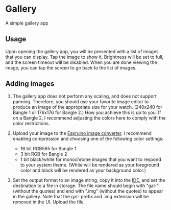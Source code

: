 # Gallery

A simple gallery app

## Usage

Upon opening the gallery app, you will be presented with a list of images that you can display. Tap the image to show it. Brightness will be set to full, and the screen timeout will be disabled. When you are done viewing the image, you can tap the screen to go back to the list of images.

## Adding images

1. The gallery app does not perform any scaling, and does not support panning. Therefore, you should use your favorite image editor to produce an image of the appropriate size for your watch. (240x240 for Bangle 1 or 176x176 for Bangle 2.) How you achieve this is up to you. If on a Bangle 2, I recommend adjusting the colors here to comply with the color restrictions.

2. Upload your image to the [Espruino image converter](https://www.espruino.com/Image+Converter). I recommend enabling compression and choosing one of the following color settings:
    * 16 bit RGB565 for Bangle 1
    * 3 bit RGB for Bangle 2
    * 1 bit black/white for monochrome images that you want to respond to your system theme. (White will be rendered as your foreground color and black will be rendered as your background color.)

3. Set the output format to an image string, copy it into the [IDE](https://www.espruino.com/ide/), and set the destination to a file in storage. The file name should begin with "gal-" (without the quotes) and end with ".img" (without the quotes) to appear in the gallery. Note that the gal- prefix and .img extension will be removed in the UI. Upload the file.
